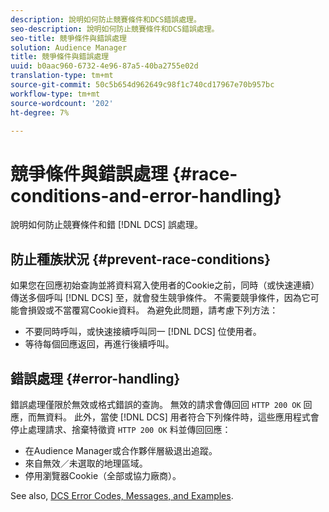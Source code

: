 ```yaml
---
description: 說明如何防止競賽條件和DCS錯誤處理。
seo-description: 說明如何防止競賽條件和DCS錯誤處理。
seo-title: 競爭條件與錯誤處理
solution: Audience Manager
title: 競爭條件與錯誤處理
uuid: b0aac960-6732-4e96-87a5-40ba2755e02d
translation-type: tm+mt
source-git-commit: 50c5b654d962649c98f1c740cd17967e70b957bc
workflow-type: tm+mt
source-wordcount: '202'
ht-degree: 7%

---
```



# 競爭條件與錯誤處理 {#race-conditions-and-error-handling}

說明如何防止競賽條件和錯 [!DNL DCS] 誤處理。

## 防止種族狀況 {#prevent-race-conditions}

如果您在回應初始查詢並將資料寫入使用者的Cookie之前，同時（或快速連續）傳送多個呼叫 [!DNL DCS] 至，就會發生競爭條件。 不需要競爭條件，因為它可能會損毀或不當覆寫Cookie資料。 為避免此問題，請考慮下列方法：

* 不要同時呼叫，或快速接續呼叫同一 [!DNL DCS] 位使用者。
* 等待每個回應返回，再進行後續呼叫。

## 錯誤處理 {#error-handling}

錯誤處理僅限於無效或格式錯誤的查詢。 無效的請求會傳回回 `HTTP 200 OK` 回應，而無資料。 此外，當使 [!DNL DCS] 用者符合下列條件時，這些應用程式會停止處理請求、捨棄特徵資 `HTTP 200 OK` 料並傳回回應：

* 在Audience Manager或合作夥伴層級退出追蹤。
* 來自無效／未選取的地理區域。
* 停用瀏覽器Cookie（全部或協力廠商）。

See also, [DCS Error Codes, Messages, and Examples](../../../api/dcs-intro/dcs-api-reference/dcs-error-codes.md).